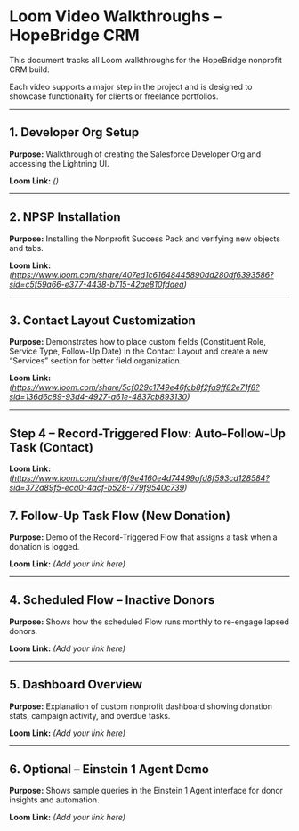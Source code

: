 # Loom Video Walkthroughs – HopeBridge CRM

This document tracks all Loom walkthroughs for the HopeBridge nonprofit CRM build.

Each video supports a major step in the project and is designed to showcase functionality for clients or freelance portfolios.

---

## 1. Developer Org Setup


**Purpose:** Walkthrough of creating the Salesforce Developer Org and accessing the Lightning UI.

**Loom Link:** _()_  


---

## 2. NPSP Installation

**Purpose:** Installing the Nonprofit Success Pack and verifying new objects and tabs.

**Loom Link:** _(https://www.loom.com/share/407ed1c61648445890dd280df6393586?sid=c5f59a66-e377-4438-b715-42ae810fdaea)_  




---
## 3. Contact Layout Customization

**Purpose:** Demonstrates how to place custom fields (Constituent Role, Service Type, Follow-Up Date) in the Contact Layout and create a new “Services” section for better field organization.


**Loom Link:** _(https://www.loom.com/share/5cf029c1749e46fcb8f2fa9ff82e71f8?sid=136d6c89-93d4-4927-a61e-4837cb893130)_  



---
## Step 4 – Record-Triggered Flow: Auto-Follow-Up Task (Contact)

**Loom Link:** _(https://www.loom.com/share/6f9e4160e4d74499afd8f593cd128584?sid=372a89f5-eca0-4acf-b528-779f9540c739)_  


## 7. Follow-Up Task Flow (New Donation)

**Purpose:** Demo of the Record-Triggered Flow that assigns a task when a donation is logged.


**Loom Link:** _(Add your link here)_  



---

## 4. Scheduled Flow – Inactive Donors

**Purpose:** Shows how the scheduled Flow runs monthly to re-engage lapsed donors.

**Loom Link:** _(Add your link here)_  




---

## 5. Dashboard Overview

**Purpose:** Explanation of custom nonprofit dashboard showing donation stats, campaign activity, and overdue tasks.


**Loom Link:** _(Add your link here)_  



---

## 6. Optional – Einstein 1 Agent Demo

**Purpose:** Shows sample queries in the Einstein 1 Agent interface for donor insights and automation.


**Loom Link:** _(Add your link here)_  



